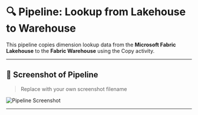 # 🔍 Pipeline: Lookup from Lakehouse to Warehouse
 
This pipeline copies dimension lookup data from the **Microsoft Fabric Lakehouse** to the **Fabric Warehouse** using the Copy activity.
 
---
 
## 📸 Screenshot of Pipeline
 
> Replace with your own screenshot filename
 
![Pipeline Screenshot](pipeline_lookup.png)
 
---
